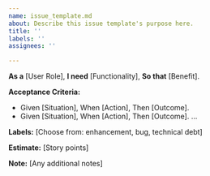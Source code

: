 ```yaml
---
name: issue_template.md
about: Describe this issue template's purpose here.
title: ''
labels: ''
assignees: ''

---
```


**As a** [User Role], 
**I need** [Functionality], 
**So that** [Benefit].

**Acceptance Criteria:**

*   Given [Situation], 
    When [Action], 
    Then [Outcome].
*   Given [Situation], 
    When [Action], 
    Then [Outcome]. 
    ...

**Labels:** 
[Choose from: enhancement, bug, technical debt]

**Estimate:** 
[Story points] 

**Note:** 
[Any additional notes]
